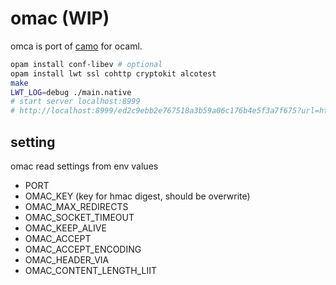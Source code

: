 # omac (WIP)

omca is port of [camo](https://github.com/atmos/camo) for ocaml.

```sh
opam install conf-libev # optional
opam install lwt ssl cohttp cryptokit alcotest
make
LWT_LOG=debug ./main.native
# start server localhost:8999
# http://localhost:8999/ed2c9ebb2e767518a3b59a06c176b4e5f3a7f675?url=http%3A%2F%2Fwww.vim.org%2Fimages%2Fvim_header.gif
```

## setting

omac read settings from env values

* PORT
* OMAC\_KEY (key for hmac digest, should be overwrite)
* OMAC\_MAX\_REDIRECTS
* OMAC\_SOCKET\_TIMEOUT
* OMAC\_KEEP\_ALIVE
* OMAC\_ACCEPT
* OMAC\_ACCEPT\_ENCODING
* OMAC\_HEADER\_VIA
* OMAC\_CONTENT\_LENGTH\_LIIT

